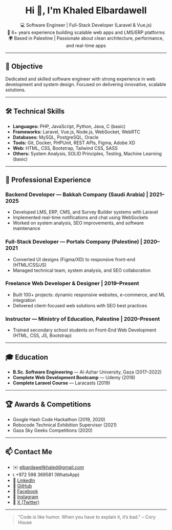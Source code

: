 <h1 align="center">Hi 👋, I'm Khaled Elbardawell</h1>

<p align="center">
  💻 Software Engineer | Full-Stack Developer (Laravel & Vue.js) <br/>
  🧠 6+ years experience building scalable web apps and LMS/ERP platforms <br/>
  🌍 Based in Palestine | Passionate about clean architecture, performance, and real-time apps
</p>

---

## 🎯 Objective  
Dedicated and skilled software engineer with strong experience in web development and system design. Focused on delivering innovative, scalable solutions.

---

## 🛠️ Technical Skills

- **Languages:** PHP, JavaScript, Python, Java, C (basic)  
- **Frameworks:** Laravel, Vue.js, Node.js, WebSocket, WebRTC  
- **Databases:** MySQL, PostgreSQL, Oracle  
- **Tools:** Git, Docker, PHPUnit, REST APIs, Figma, Adobe XD  
- **Web:** HTML, CSS, Bootstrap, Tailwind CSS, SASS  
- **Others:** System Analysis, SOLID Principles, Testing, Machine Learning (basic)

---

## 💼 Professional Experience

### Backend Developer — Bakkah Company (Saudi Arabia) | 2021–2025  
- Developed LMS, ERP, CMS, and Survey Builder systems with Laravel  
- Implemented real-time notifications and chat using WebSockets  
- Worked on system analysis, SEO improvements, and software maintenance  

### Full-Stack Developer — Portals Company (Palestine) | 2020–2021  
- Converted UI designs (Figma/XD) to responsive front-end (HTML/CSS/JS)  
- Managed technical team, system analysis, and SEO collaboration  

### Freelance Web Developer & Designer | 2019–Present  
- Built 100+ projects: dynamic responsive websites, e-commerce, and ML integration  
- Delivered client-focused web solutions with SEO best practices  

### Instructor — Ministry of Education, Palestine | 2020–Present  
- Trained secondary school students on Front-End Web Development (HTML, CSS, JS, Bootstrap)  

---

## 🎓 Education

- **B.Sc. Software Engineering** — Al-Azhar University, Gaza (2017–2022)  
- **Complete Web Development Bootcamp** — Udemy (2018)  
- **Complete Laravel Course** — Laracasts (2019)  

---

## 🏆 Awards & Competitions

- Google Hash Code Hackathon (2019, 2020)  
- Robocode Technical Exhibition Supervisor (2021)  
- Gaza Sky Geeks Competitions (2020)  

---

## 📫 Contact Me

- ✉️ elbardawellkhaled@gmail.com  
- 📞 +972 598 369581 (WhatsApp)  
- 🔗 [LinkedIn](https://www.linkedin.com/in/khaled-elbardawell-902757221/)  
- 🔗 [GitHub](https://github.com/khaled-elbardawell)  
- 🔗 [Facebook](https://www.facebook.com/khaled.elbardwell)  
- 🔗 [Instagram](https://www.instagram.com/khaled_elbardawell)  
- 🔗 [X (Twitter)](https://x.com/KElbardawell)  

---

> "Code is like humor. When you have to explain it, it’s bad." – Cory House
